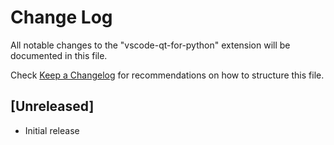 # Change Log

All notable changes to the "vscode-qt-for-python" extension will be documented in this file.

Check [Keep a Changelog](http://keepachangelog.com/) for recommendations on how to structure this file.

## [Unreleased]

- Initial release
